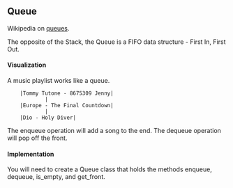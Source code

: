 ## Queue

Wikipedia on [queues](http://en.wikipedia.org/wiki/Queue_(abstract_data_type)).

The opposite of the Stack, the Queue is a FIFO data structure - First In, First Out.

#### Visualization

A music playlist works like a queue. 

		|Tommy Tutone - 8675309 Jenny|
				|
		|Europe - The Final Countdown|
				|
		|Dio - Holy Diver|

The enqueue operation will add a song to the end. The dequeue operation will pop off the front.

#### Implementation

You will need to create a Queue class that holds the methods enqueue, dequeue, is_empty, and get_front.
